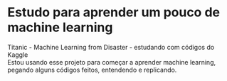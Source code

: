 # Estudo para aprender um pouco de machine learning 
Titanic - Machine Learning from Disaster - estudando com códigos do Kaggle
<br> Estou usando esse projeto para começar a aprender machine learning, pegando alguns códigos feitos, entendendo e replicando.
